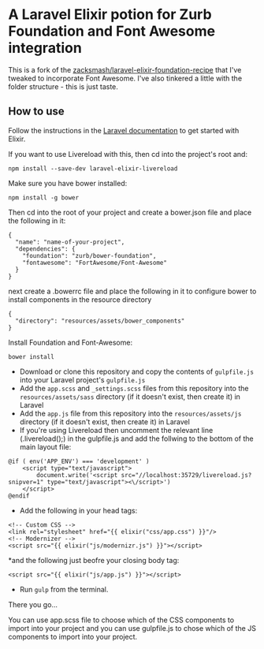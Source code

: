 # A Laravel Elixir potion for Zurb Foundation and Font Awesome integration

This is a fork of the [zacksmash/laravel-elixir-foundation-recipe](https://github.com/zacksmash/laravel-elixir-foundation-recipe) that I've tweaked to incorporate Font Awesome. I've also tinkered a little with the folder structure - this is just taste.

## How to use

Follow the instructions in the [Laravel documentation](http://laravel.com/docs/5.0/elixir#installation) to get started with Elixir.

If you want to use Livereload with this, then cd into the project's root and:

```npm install --save-dev laravel-elixir-livereload```


Make sure you have bower installed:

```npm install -g bower```

Then cd into the root of your project and create a bower.json file and place the following in it:

```
{
  "name": "name-of-your-project",
  "dependencies": {
    "foundation": "zurb/bower-foundation",
    "fontawesome": "FortAwesome/Font-Awesome"
  }
}
```

next create a .bowerrc file and place the following in it to configure bower to install components in the resource directory

```
{
  "directory": "resources/assets/bower_components"
}
```

Install Foundation and Font-Awesome:

```
bower install
```


* Download or clone this repository and copy the contents of `gulpfile.js` into your Laravel project's `gulpfile.js`
* Add the `app.scss` and `_settings.scss` files from this repository into the `resources/assets/sass` directory (if it doesn't exist, then create it) in Laravel
* Add the `app.js` file from this repository into the `resources/assets/js` directory (if it doesn't exist, then create it) in Laravel 
* If you're using Livereload then uncomment the relevant line (.livereload();) in the gulpfile.js and add the follwing to the bottom of the main layout file:

```
@if ( env('APP_ENV') === 'development' )
	<script type="text/javascript">
		document.write('<script src="//localhost:35729/livereload.js?snipver=1" type="text/javascript"><\/script>')
	</script> 
@endif
```

* Add the following in your head tags:

```
<!-- Custom CSS -->
<link rel="stylesheet" href="{{ elixir("css/app.css") }}"/>
<!-- Modernizer -->
<script src="{{ elixir("js/modernizr.js") }}"></script>
```
*and the following just beofre your closing body tag:
```
<script src="{{ elixir("js/app.js") }}"></script>
```

* Run `gulp` from the terminal.




There you go...

You can use app.scss file to choose which of the CSS components to import into your project and you can use gulpfile.js to chose which of the JS components to import into your project.
